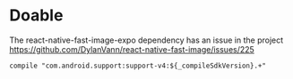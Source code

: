 # Doable

The react-native-fast-image-expo dependency has an issue in the project
https://github.com/DylanVann/react-native-fast-image/issues/225
```
compile "com.android.support:support-v4:${_compileSdkVersion}.+"
```
